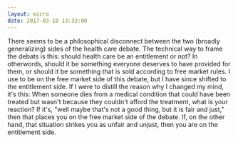 ```yaml
---
layout: micro
date: 2017-03-10 13:33:00
---
```


There seems to be a philosophical disconnect between the two (broadly
generalizing) sides of the health care debate. The technical way to frame the
debats is this: should health care be an entitlement or not? In otherwords,
should it be something everyone deserves to have provided for them, or should it
be something that is sold according to free market rules. I use to be on the
free market side of this debate, but I have since shifted to the entitlement
side. If I were to distill the reason why I changed my mind, it's this: When
someone dies from a medical condition that could have been treated but wasn't
because they couldn't afford the treatment, what is your reaction? If it's,
"well maybe that's not a good thing, but it is fair and just," then that places
you on the free market side of the debate. If, on the other hand, that situation
strikes you as unfair and unjust, then you are on the entitlement side.
